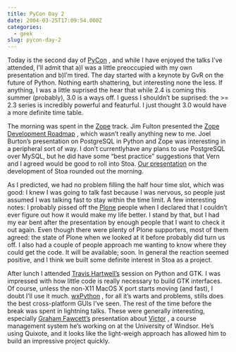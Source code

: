 ```yaml
---
title: PyCon Day 2
date: 2004-03-25T17:09:54.000Z
categories:
  - geek
slug: pycon-day-2
---
```

Today is the second day of [PyCon][1] , and while I have enjoyed the talks I’ve attended, I’ll admit that a)I was a little preoccupied with my own presentation and b)I’m tired. The day started with a keynote by GvR on the future of Python. Nothing earth shattering, but interesting none the less. If anything, I was a little suprised the hear that while 2.4 is coming this summer (probably), 3.0 is a ways off. I guess I shouldn’t be suprised: the >= 2.3 series is incredibly powerful and featurful. I just thought 3.0 would have a more definite time table.

The morning was spent in the [Zope][2]  track. Jim Fulton presented the [Zope Development Roadmap][3] , which wasn’t really anything new to me. Joel Burton’s presentation on PostgreSQL in Python and Zope was interesting in a peripheral sort of way. I don’t currentlyhave any plans to use PostgreSQL over MySQL, but he did have some “best practice” suggestions that Vern and I agreed would be good to roll into Stoa. [Our presentation][4]  on the development of Stoa rounded out the morning.

As I predicted, we had no problem filling the half hour time slot, which was good: I knew I was going to talk fast because I was nervous, so people just assumed I was talking fast to stay within the time limit. A few interesting notes: I probably pissed off the [Plone][5]  people when I declared that I couldn’t ever figure out how it would make my life better. I stand by that, but I had my ear bent after the presentation by enough people that I want to check it out again. Even though there were plenty of Plone supporters, most of them agreed: the state of Plone when we looked at it before probably did turn us off. I also had a couple of people approach me wanting to know where they could get the code. It will be available; soon. In general the reaction seemed positive, and I think we built some definite interest in Stoa as a project.

After lunch I attended [Travis Hartwell’s][6]  session on Python and <span class="caps">GTK</span>. I was impressed with how little code is really necessary to build <span class="caps">GTK</span> interfaces. Of course, unless the non-X11 MacOS X port starts moving (and fast), I doubt I’ll use it much. [wxPython][7] , for all it’s warts and problems, stills does the best cross-platform GUIs I’ve seen. The rest of the time before the break was spent in lightning talks. These were generally interesting, especially [Graham Fawcett’s][8]  presentation about [Victor][9] , a course management system he’s working on at the University of Windsor. He’s using Quixote, and it looks like the light-weigh approach has allowed him to build an impressive project quickly.



 [1]: http://pycon.org
 [2]: http://www.zope.org
 [3]: http://pycon.org/dc2004/talks/index_html#zope-dev
 [4]: http://tech.canterburyschool.org/tech/PyCon_2004
 [5]: http://plone.org/
 [6]: http://travishartwell.net
 [7]: http://wxpython.org
 [8]: http://fawcett.medialab.uwindsor.ca/
 [9]: http://fawcett.medialab.uwindsor.ca/cms/FrontPage
